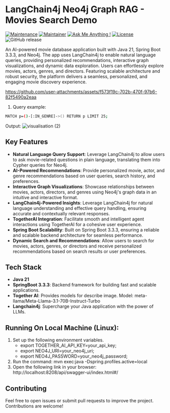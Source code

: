 # LangChain4j Neo4j Graph RAG - Movies Search Demo

[![Maintenance](https://img.shields.io/badge/Maintained%3F-yes-green.svg)]()
[![Maintainer](https://img.shields.io/static/v1?label=Yevhen%20Ruban&message=Maintainer&color=red)](mailto:yevhen.ruban@extrawest.com)
[![Ask Me Anything !](https://img.shields.io/badge/Ask%20me-anything-1abc9c.svg)]()
[![License](https://img.shields.io/badge/License-Apache_2.0-blue.svg)](https://opensource.org/licenses/Apache-2.0)
![GitHub release](https://img.shields.io/badge/release-v1.0.0-blue)

An AI-powered movie database application built with Java 21, Spring Boot 3.3.3, and Neo4j. The app uses LangChain4j to enable natural language queries, providing personalized recommendations, interactive graph visualizations, and dynamic data exploration. Users can effortlessly explore movies, actors, genres, and directors. Featuring scalable architecture and robust security, the platform delivers a seamless, personalized, and engaging movie discovery experience.



https://github.com/user-attachments/assets/f573f19c-702b-470f-97b6-82f5490a2eaa


1. Query example:
```bash
MATCH p=()-[:IN_GENRE]->() RETURN p LIMIT 25;
```
Output:
![visualisation (2)](https://github.com/user-attachments/assets/877fd8c3-f490-4398-aff7-f2639e0dbd64)

## Key Features
- **Natural Language Query Support**: Leverage LangChain4j to allow users to ask movie-related questions in plain language, translating them into Cypher queries for Neo4j.
- **AI-Powered Recommendations**: Provide personalized movie, actor, and genre recommendations based on user queries, search history, and preferences.
- **Interactive Graph Visualizations**: Showcase relationships between movies, actors, directors, and genres using Neo4j's graph data in an intuitive and interactive format.
- **LangChain4j-Powered Insights**: Leverage LangChain4j for natural language understanding and effective query handling, ensuring accurate and contextually relevant responses.
- **TogetherAI Integration**: Facilitate smooth and intelligent agent interactions using TogetherAI for a cohesive user experience.
- **Spring Boot Scalability**: Built on Spring Boot 3.3.3, ensuring a reliable and scalable backend architecture for seamless performance.
- **Dynamic Search and Recommendations**: Allow users to search for movies, actors, genres, or directors and receive personalized recommendations based on search results or user preferences.

## Tech Stack

- **Java 21**
- **SpringBoot 3.3.3**: Backend framework for building fast and scalable applications.
- **Together AI**: Provides models for describe image. Model: meta-llama/Meta-Llama-3.1-70B-Instruct-Turbo
- **Langchain4j**: Supercharge your Java application with the power of LLMs.

## Running On Local Machine (Linux):

1. Set up the following environment variables.
    - export TOGETHER_AI_API_KEY=your_api_key;
    - export NEO4J_URI=your_neo4j_uri;
    - export NEO4J_PASSWORD=your_neo4j_password;
2. Run the command: mvn exec:java -Dspring.profiles.active=local
3. Open the following link in your browser: http://localhost:8208/api/swagger-ui/index.html#/

## Contributing

Feel free to open issues or submit pull requests to improve the project. Contributions are welcome!
